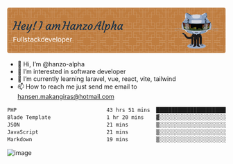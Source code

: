 ![Header](./github-header-image.png)

- 👋 Hi, I’m @hanzo-alpha
- 👀 I’m interested in software developer
- 🌱 I’m currently learning laravel, vue, react, vite, tailwind
- 📫 How to reach me just send me email to hansen.makangiras@hotmail.com 

<!---
hanzo-alpha/hanzo-alpha is a ✨ special ✨ repository because its `README.md` (this file) appears on your GitHub profile.
You can click the Preview link to take a look at your changes.
--->

<!--START_SECTION:waka-->

```txt
PHP                             43 hrs 51 mins  ███████████████████████▒░   93.56 %
Blade Template                  1 hr 20 mins    ▓░░░░░░░░░░░░░░░░░░░░░░░░   02.85 %
JSON                            21 mins         ▒░░░░░░░░░░░░░░░░░░░░░░░░   00.78 %
JavaScript                      21 mins         ▒░░░░░░░░░░░░░░░░░░░░░░░░   00.78 %
Markdown                        19 mins         ▒░░░░░░░░░░░░░░░░░░░░░░░░   00.71 %
```

<!--END_SECTION:waka-->

![image](https://github.com/hanzo-alpha/hanzo-alpha/assets/111342797/c4bd2977-6123-4017-8652-6e166259b484)


